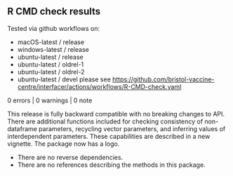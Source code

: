 ## R CMD check results

Tested via github workflows on:
* macOS-latest / release
* windows-latest / release
* ubuntu-latest / release
* ubuntu-latest / oldrel-1
* ubuntu-latest / oldrel-2
* ubuntu-latest / devel
please see https://github.com/bristol-vaccine-centre/interfacer/actions/workflows/R-CMD-check.yaml

0 errors | 0 warnings | 0 note

This release is fully backward compatible with no breaking changes to API. There 
are additional functions included for checking consistency of non-dataframe
parameters, recycling vector parameters, and inferring values of interdependent
parameters. These capabilities are described in a new vignette. The package now
has a logo.

* There are no reverse dependencies.
* There are no references describing the methods in this package.

